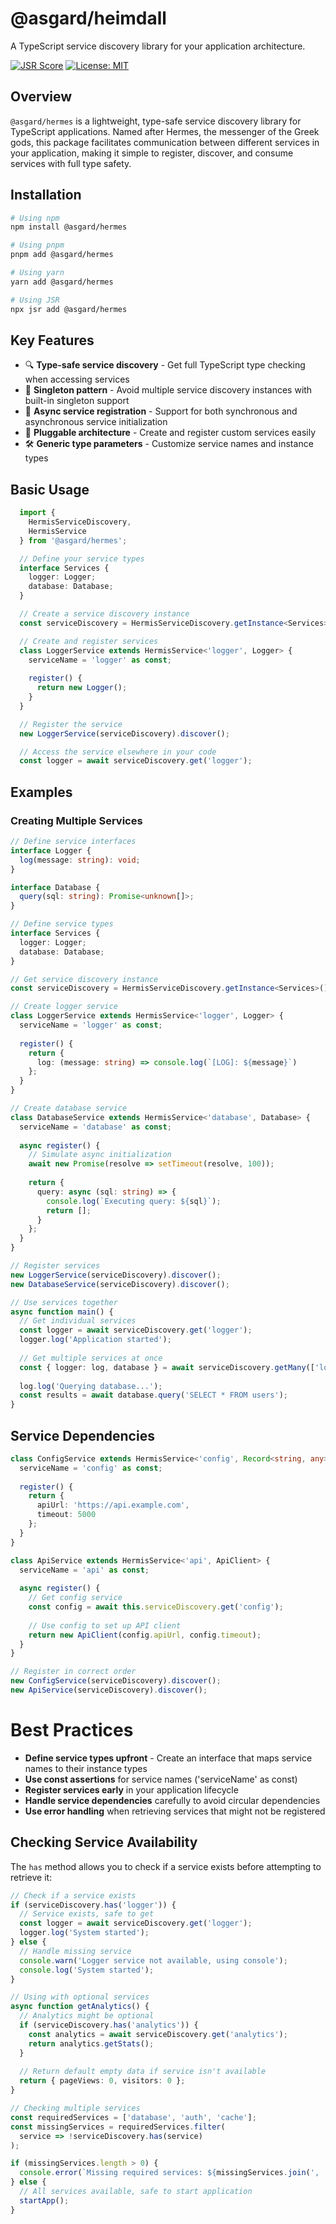 # @asgard/heimdall

A TypeScript service discovery library for your application architecture.

[![JSR Score](https://img.shields.io/jsr/v/@asgard/hermes)](https://jsr.io/@asgard/hermes)
[![License: MIT](https://img.shields.io/badge/License-MIT-blue.svg)](https://opensource.org/licenses/MIT)

## Overview

`@asgard/hermes` is a lightweight, type-safe service discovery library for TypeScript applications. Named after Hermes, the messenger of the Greek gods, this package facilitates communication between different services in your application, making it simple to register, discover, and consume services with full type safety.

## Installation

```bash
# Using npm
npm install @asgard/hermes

# Using pnpm
pnpm add @asgard/hermes

# Using yarn
yarn add @asgard/hermes

# Using JSR
npx jsr add @asgard/hermes
```
## Key Features

* 🔍 **Type-safe service discovery** - Get full TypeScript type checking when accessing services
* 🧩 **Singleton pattern** - Avoid multiple service discovery instances with built-in singleton support
* 🔄 **Async service registration** - Support for both synchronous and asynchronous service initialization
* 🔌 **Pluggable architecture** - Create and register custom services easily
* 🛠️ **Generic type parameters** - Customize service names and instance types

## Basic Usage

```ts
  import { 
    HermisServiceDiscovery, 
    HermisService 
  } from '@asgard/hermes';

  // Define your service types
  interface Services {
    logger: Logger;
    database: Database;
  }

  // Create a service discovery instance
  const serviceDiscovery = HermisServiceDiscovery.getInstance<Services>();

  // Create and register services
  class LoggerService extends HermisService<'logger', Logger> {
    serviceName = 'logger' as const;
    
    register() {
      return new Logger();
    }
  }

  // Register the service
  new LoggerService(serviceDiscovery).discover();

  // Access the service elsewhere in your code
  const logger = await serviceDiscovery.get('logger');
```

## Examples
### Creating Multiple Services

```ts
// Define service interfaces
interface Logger {
  log(message: string): void;
}

interface Database {
  query(sql: string): Promise<unknown[]>;
}

// Define service types
interface Services {
  logger: Logger;
  database: Database;
}

// Get service discovery instance
const serviceDiscovery = HermisServiceDiscovery.getInstance<Services>();

// Create logger service
class LoggerService extends HermisService<'logger', Logger> {
  serviceName = 'logger' as const;
  
  register() {
    return {
      log: (message: string) => console.log(`[LOG]: ${message}`)
    };
  }
}

// Create database service
class DatabaseService extends HermisService<'database', Database> {
  serviceName = 'database' as const;
  
  async register() {
    // Simulate async initialization
    await new Promise(resolve => setTimeout(resolve, 100));
    
    return {
      query: async (sql: string) => {
        console.log(`Executing query: ${sql}`);
        return [];
      }
    };
  }
}

// Register services
new LoggerService(serviceDiscovery).discover();
new DatabaseService(serviceDiscovery).discover();

// Use services together
async function main() {
  // Get individual services
  const logger = await serviceDiscovery.get('logger');
  logger.log('Application started');
  
  // Get multiple services at once
  const { logger: log, database } = await serviceDiscovery.getMany(['logger', 'database']);
  
  log.log('Querying database...');
  const results = await database.query('SELECT * FROM users');
}
```

## Service Dependencies

```ts
class ConfigService extends HermisService<'config', Record<string, any>> {
  serviceName = 'config' as const;
  
  register() {
    return {
      apiUrl: 'https://api.example.com',
      timeout: 5000
    };
  }
}

class ApiService extends HermisService<'api', ApiClient> {
  serviceName = 'api' as const;
  
  async register() {
    // Get config service
    const config = await this.serviceDiscovery.get('config');
    
    // Use config to set up API client
    return new ApiClient(config.apiUrl, config.timeout);
  }
}

// Register in correct order
new ConfigService(serviceDiscovery).discover();
new ApiService(serviceDiscovery).discover();
```

# Best Practices

* **Define service types upfront** - Create an interface that maps service names to their instance types
* **Use const assertions** for service names ('serviceName' as const)
* **Register services early** in your application lifecycle
* **Handle service dependencies** carefully to avoid circular dependencies
* **Use error handling** when retrieving services that might not be registered

## Checking Service Availability

The `has` method allows you to check if a service exists before attempting to retrieve it:

```ts
// Check if a service exists
if (serviceDiscovery.has('logger')) {
  // Service exists, safe to get
  const logger = await serviceDiscovery.get('logger');
  logger.log('System started');
} else {
  // Handle missing service
  console.warn('Logger service not available, using console');
  console.log('System started');
}

// Using with optional services
async function getAnalytics() {
  // Analytics might be optional
  if (serviceDiscovery.has('analytics')) {
    const analytics = await serviceDiscovery.get('analytics');
    return analytics.getStats();
  }
  
  // Return default empty data if service isn't available
  return { pageViews: 0, visitors: 0 };
}

// Checking multiple services
const requiredServices = ['database', 'auth', 'cache'];
const missingServices = requiredServices.filter(
  service => !serviceDiscovery.has(service)
);

if (missingServices.length > 0) {
  console.error(`Missing required services: ${missingServices.join(', ')}`);
} else {
  // All services available, safe to start application
  startApp();
}
```